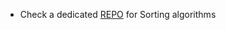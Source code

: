 * Check a dedicated [REPO](https://github.com/harshpanchal18/sorting-methods) for Sorting algorithms
